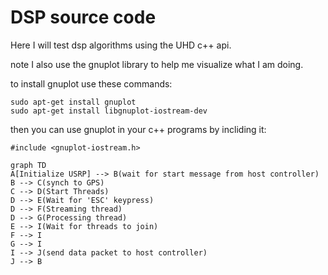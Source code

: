 # DSP source code

Here I will test dsp algorithms using the UHD c++ api. 

note I also use the gnuplot library to help me visualize what I am doing. 

to install gnuplot use these commands:

```
sudo apt-get install gnuplot
sudo apt-get install libgnuplot-iostream-dev
```
 then you can use gnuplot in your c++ programs by incliding it:
 ```
 #include <gnuplot-iostream.h>
 ```

```mermaid
graph TD
A[Initialize USRP] --> B(wait for start message from host controller)
B --> C(synch to GPS)
C --> D(Start Threads)
D --> E(Wait for 'ESC' keypress)
D --> F(Streaming thread)
D --> G(Processing thread)
E --> I(Wait for threads to join)
F --> I
G --> I
I --> J(send data packet to host controller)
J --> B
```
